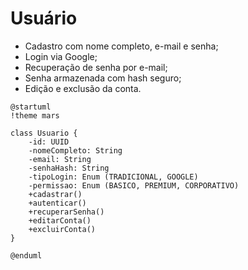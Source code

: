 # Usuário  
- Cadastro com nome completo, e-mail e senha;  
- Login via Google;  
- Recuperação de senha por e-mail;  
- Senha armazenada com hash seguro;  
- Edição e exclusão da conta.

```puml
@startuml
!theme mars

class Usuario {
    -id: UUID
    -nomeCompleto: String
    -email: String
    -senhaHash: String
    -tipoLogin: Enum (TRADICIONAL, GOOGLE)
    -permissao: Enum (BASICO, PREMIUM, CORPORATIVO)
    +cadastrar()
    +autenticar()
    +recuperarSenha()
    +editarConta()
    +excluirConta()
}

@enduml
```

